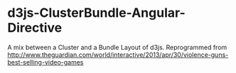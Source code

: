 # d3js-ClusterBundle-Angular-Directive
A mix between a Cluster and a Bundle Layout of d3js. Reprogrammed from http://www.theguardian.com/world/interactive/2013/apr/30/violence-guns-best-selling-video-games
